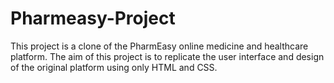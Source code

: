 ﻿# Pharmeasy-Project
 This project is a clone of the PharmEasy online medicine and healthcare platform. The aim of this project is to replicate the user interface and design of the original platform using only HTML and CSS.
 
<img src="https://encrypted-tbn0.gstatic.com/images?q=tbn:ANd9GcQocrziiOd4HgcJjIgiW5UHscdQZgbLsiSX7w&s" alt="">

